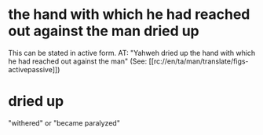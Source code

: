 # the hand with which he had reached out against the man dried up

This can be stated in active form. AT: "Yahweh dried up the hand with which he had reached out against the man" (See: [[rc://en/ta/man/translate/figs-activepassive]])

# dried up

"withered" or "became paralyzed"


